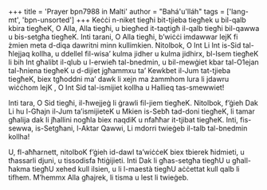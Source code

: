 +++
title = 'Prayer bpn7988 in Malti'
author = "Bahá'u'lláh"
tags = ['lang-mt', 'bpn-unsorted']
+++
Keċċi n-niket tiegħi bit-tjieba tiegħek u bil-qalb kbira tiegħeK, O Alla, Alla tiegħi, u biegħed it-taqtigħ il-qalb tiegħi bil-qawwa u bis-setgħa tiegħeK.  Inti tarani, O Alla tiegħi, b’wiċċi imdawwar lejK fi żmien meta d-diqa dawritni minn kullimkien. Nitolbok, O Int Li Int is-Sid tal-ħlejjaq kollha, u ddellel fil-wisa’ kulma jidher u kulma jidhirx, bl-Isem tiegħeK li bih Int għalibt il-qlub u l-erwieħ tal-bnedmin, u bil-mewġiet kbar tal-O1ejan tal-ħniena tiegħeK u d-dijiet jgħammxu ta’ Kewkbet il-Jum tat-tjieba tiegħeK, biex tgħoddni ma’ dawk li xejn ma żammhom lura li jdawru wiċċhom lejK , O Int Sid tal-ismijiet kollha u Hallieq tas-smewwiet! 

Inti tara, O Sid tiegħi, il-ħwejjeġ li ġrawli fil-jiem tiegħeK. Nitolbok, f’ġieh Dak Li hu l-Għajn il-Jum ta’ismijieteK u Mkien is-Sebħ tad-doni tiegħeK, li tamar għalija dak li jħallini nogħla biex naqdiK u nfaħħar it-tjibat tiegħeK. Inti, fis-sewwa, is-Setgħani, l-Aktar Qawwi, Li mdorri twieġeb il-talb tal-bnedmin kollha!

U, fl-aħħarnett, nitolboK f’ġieh id-dawl ta’wiċċeK biex tbierek ħidmieti, u tħassarli djuni, u tissodisfa ħtiġijieti. Inti Dak li għas-setgħa tiegħU u għall-ħakma tiegħU xehed kull ilsien, u li l-maestà tiegħU aċċettat kull qalb li tifhem. M’hemmx Alla għajrek, li tisma u lest li twieġeb.
